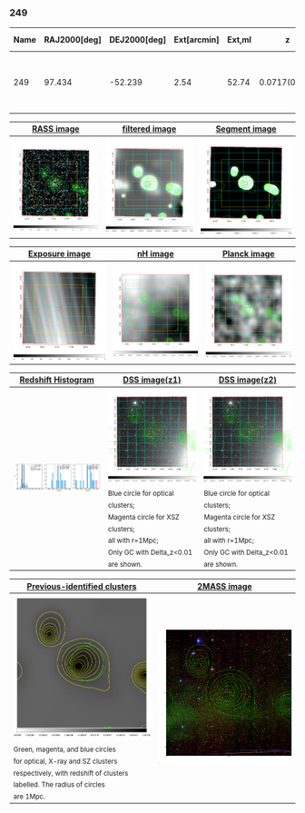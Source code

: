 <div STYLE="page-break-after: always;"></div>

### 249

|Name|RAJ2000[deg]|DEJ2000[deg] |Ext[arcmin]| Ext,ml | z | z_src| C|GC(XSZ,Delta_z<0.01)| GC(OPT,Delta_z<0.01)|GC| R_sig[arcmin] | R500[arcmin] | R500[Mpc]| CRsig[c/s] | CR500[c/s] |L500[1E44 erg/s]|F500[1E-12 erg/s/cm^2]| M500[1E14 Msun]|Tx[keV]|Cnt_sig|Beta|Rc[arcmin]|Comment|Alias|
|---|---|---|---|---|---|------|---|--------|---------|----------|---|---|---|---|---|---|---|---|---|---|---|---|---|---|
|249| 97.434| -52.239| 2.54| 52.74| 0.0717(0.005)| z1,| G| -| -| A, W| 8.800| 8.467| 0.694| 0.110(0.019)| 0.109(0.019)| 0.236(0.025)| 1.882(0.197)| 1.02(0.05)| 2.21(0.07)| 83.5| 0.952(-0.067+0.035)| 6.863(-0.537+0.455)| An Abell cluster with no $z$ and offset = 0.08 Mpc| t097|

|[RASS image](../image/249/249_img.pdf)|[filtered image](../image/249/249_fil.pdf)|[Segment image](../image/249/249_seg.pdf)|
|-------------------|--------------------|-------------------|
| <img src="../image/249/249_img.png" width="300">  | <img src="../image/249/249_fil.png" width="300">   | <img src="../image/249/249_seg.png" width="300">  |

|[Exposure image](../image/249/249_mex.pdf)| [nH image](../image/249/249_nh.pdf)| [Planck image](../image/249/249_p.pdf)|
|-------------------|--------------------|-------------------|
|<img src="../image/249/249_mex.png" width="300">   | <img src="../image/249/249_nh.png" width="300">    | <img src="../image/249/249_p.png" width="300"> |

|[Redshift Histogram](../image/249/249_zg.pdf) | [DSS image(z1)](../image/249/249_dss_z1.pdf)      |  [DSS image(z2)](../image/249/249_dss_z2.pdf)    |
|-------------------|--------------------|-------------------|
|<img src="../image/249/249_zg.png" width="300"> |<img src="../image/249/249_dss_z1.png" width="300"> <sub><br>Blue circle for optical clusters; <br>Magenta circle for XSZ clusters; <br>all with r=1Mpc; <br>Only GC with Delta_z<0.01 are shown. </sub>| <img src="../image/249/249_dss_z2.png" width="300"><sub><br>Blue circle for optical clusters; <br>Magenta circle for XSZ clusters; <br>all with r=1Mpc; <br>Only GC with Delta_z<0.01 are shown. </sub> |

|[Previous-identified clusters](../image/249/249_gc.pdf) | [2MASS image](../image/249/249_2mass.pdf)      |
|-------------------|-------------------|
|<img src=../image/249/249_gc.png width="300"> <br><sub>Green, magenta, and blue circles <br>for optical, X-ray and SZ clusters <br>respectively, with redshift of clusters <br>labelled. The radius of circles <br>are 1Mpc.</sub>|<img src="../image/249/249_2mass.png" width="300">  |




